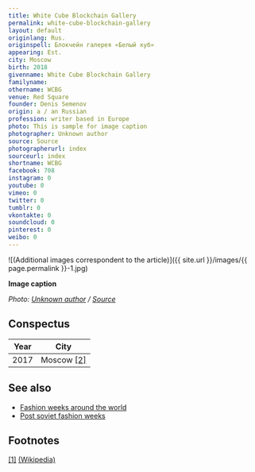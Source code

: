 ```yaml
---
title: White Cube Blockchain Gallery
permalink: white-cube-blockchain-gallery
layout: default
originlang: Rus.
originspell: Блокчейн галерея «Белый куб»
appearing: Est.
city: Moscow
birth: 2018
givenname: White Cube Blockchain Gallery
familyname:
othername: WCBG
venue: Red Square
founder: Denis Semenov
origin: a / an Russian
profession: writer based in Europe
photo: This is sample for image caption
photographer: Unknown author
source: Source
photographerurl: index
sourceurl: index
shortname: WCBG
facebook: 708
instagram: 0
youtube: 0
vimeo: 0
twitter: 0
tumblr: 0
vkontakte: 0
soundcloud: 0
pinterest: 0
weibo: 0
---
```


<!---
To edit top block see
icon "Meta Data"
on right menu
Full edit instructions
indexmod.gq/edit
-->

![(Additional images correspondent to the article)]({{ site.url }}/images/{{ page.permalink }}-1.jpg)

**Image caption**

*Photo: [Unknown author](index) / [Source](index)*

## Сonspectus

|Year|City|
|-|-|
|2017|Moscow <span id="a2">[\[2\]](#f2)</span>|

## See also

+ [Fashion weeks around the world](fashion-weeks-around-the-world)
+ [Post soviet fashion weeks](post-soviet-fashion-weeks)

## Footnotes

[[1]](#a1) <span id="f1"></span> [(Wikipedia)](index)
